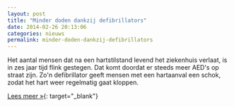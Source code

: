 ```yaml
---
layout: post
title: "Minder doden dankzij defibrillators"
date: 2014-02-26 20:13:06
categories: nieuws
permalink: minder-doden-dankzij-defibrillators
---
```

Het aantal mensen dat na een hartstilstand levend het ziekenhuis verlaat, is in zes jaar tijd flink gestegen. Dat komt doordat er steeds meer AED's op straat zijn. Zo'n defibrillator geeft mensen met een hartaanval een schok, zodat het hart weer regelmatig gaat kloppen.

[Lees meer »](http://nos.nl/artikel/616282-minder-doden-dankzij-defibrillators.html){: target="_blank"}